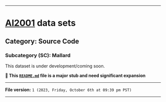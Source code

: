 
***

# [AI2001](https://github.com/seanpm2001/AI2001/) data sets

## Category: Source Code

### Subcategory (SC): Mallard

This dataset is under development/coming soon.

**🌱️ This [`README.md`](/README.md) file is a major stub and need significant expansion**

***

**File version:** `1 (2023, Friday, October 6th at 09:39 pm PST)`

***
